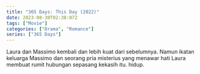 ```yaml
---
title: "365 Days: This Day (2022)"
date: 2023-08-30T02:38:07Z
tags: ["Movie"]
categories: ["Drama", "Romance"]
series: ["365 Days"]
---
```


Laura dan Massimo kembali dan lebih kuat dari sebelumnya. Namun ikatan keluarga Massimo dan seorang pria misterius yang menawar hati Laura membuat rumit hubungan sepasang kekasih itu. hidup.

<mux-player stream-type="on-demand"
  src="https://kp3d-my.sharepoint.com/personal/ryoo_kp3d_onmicrosoft_com/_layouts/15/download.aspx?share=EfpSP4YNY29AqL0-rds8cjcBM1jE9nH_vrUlDjx_qrr1Zw" metadata-video-title="Qorin (2022)" prefer-playback="mse" controls>
  </mux-player>
  
  
  <script src="https://cdn.jwplayer.com/players/HdP53fTm-AobbqYJS.js"></script>
  
  
  
<!-- <video width="320" height="240" poster="https://www.themoviedb.org/t/p/original/ptvx0ltkPJDGLjjb1g7kk8lsVAn.jpg" controls>
  <source src="https://kp3d-my.sharepoint.com/personal/ryoo_kp3d_onmicrosoft_com/_layouts/15/download.aspx?share=EfpSP4YNY29AqL0-rds8cjcBM1jE9nH_vrUlDjx_qrr1Zw" type="video/mp4">
</video>

{{< alert icon="circle-info" >}}
Jika video tidak dapat di Play melalui Rave dan mengalami Buffer/Load baca postingannya [Disini!]({{< ref "tutorial rave" >}})
{{< /alert >}} -->